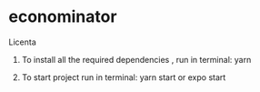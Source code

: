 # econominator
Licenta

1. To install all the required dependencies , run in terminal: yarn

2. To start project run in terminal: yarn start or expo start
